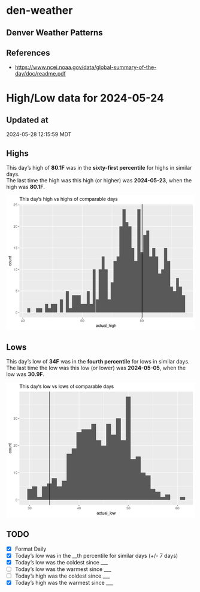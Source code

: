 # den-weather


## Denver Weather Patterns

## References

- <https://www.ncei.noaa.gov/data/global-summary-of-the-day/doc/readme.pdf>

# High/Low data for 2024-05-24

## Updated at

2024-05-28 12:15:59 MDT

## Highs

This day’s high of **80.1F** was in the **sixty-first percentile** for
highs in similar days.  
The last time the high was this high (or higher) was **2024-05-23**,
when the high was **80.1F**.

![](readme_files/figure-commonmark/unnamed-chunk-4-1.png)

## Lows

This day’s low of **34F** was in the **fourth percentile** for lows in
similar days.  
The last time the low was this low (or lower) was **2024-05-05**, when
the low was **30.9F**.

![](readme_files/figure-commonmark/unnamed-chunk-6-1.png)

## TODO

- [x] Format Daily
- [x] Today’s low was in the \_\_th percentile for similar days (+/- 7
  days)
- [x] Today’s low was the coldest since \_\_\_
- [ ] Today’s low was the warmest since \_\_\_
- [ ] Today’s high was the coldest since \_\_\_
- [x] Today’s high was the warmest since \_\_\_
